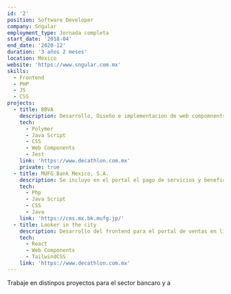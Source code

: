 ```yaml
---
id: '2'
position: Software Developer
company: Sngular
employment_type: Jornada completa
start_date: '2018-04'
end_date: '2020-12'
duration: '3 años 2 meses'
location: México
website: 'https://www.sngular.com.mx'
skills:
  - Frontend
  - PHP
  - JS
  - CSS
projects:
  - title: BBVA
    description: Desarrollo, Diseño e implementacion de web compomnents para la banca electronica.
    tech:
      - Polymer
      - Java Script
      - CSS
      - Web Components
      - Jest
    link: 'https://www.decathlon.com.mx'
    private: true
  - title: MUFG Bank Mexico, S.A.
    description: Se incluyo en el portal el pago de servicios y beneficiarios para poder pagar sevicios como telefono, agua, luz e impuestos locales.
    tech:
      - Php
      - Java Script
      - CSS
      - Java
    link: 'https://cms.mx.bk.mufg.jp/'
  - title: Looker in the city
    description: Desarrollo del frontend para el portal de ventas en línea, integrando componentes reusables con React y Web Components.
    tech:
      - React
      - Web Components
      - TailwindCSS
    link: 'https://www.decathlon.com.mx'
---
```


Trabaje en distinpos proyectos para el sector bancaro y a
